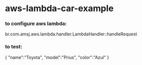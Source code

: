 # aws-lambda-car-example

### to configure aws lambda:
br.com.amsj.aws.lambda.handler.LambdaHandler::handleRequest

### to test:
{
	"name":"Toyota",
	"model":"Prius",
	"color":"Azul"
}

